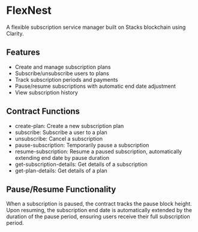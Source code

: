 # FlexNest
A flexible subscription service manager built on Stacks blockchain using Clarity.

## Features
- Create and manage subscription plans
- Subscribe/unsubscribe users to plans
- Track subscription periods and payments
- Pause/resume subscriptions with automatic end date adjustment
- View subscription history

## Contract Functions
- create-plan: Create a new subscription plan
- subscribe: Subscribe a user to a plan
- unsubscribe: Cancel a subscription
- pause-subscription: Temporarily pause a subscription
- resume-subscription: Resume a paused subscription, automatically extending end date by pause duration
- get-subscription-details: Get details of a subscription
- get-plan-details: Get details of a plan

## Pause/Resume Functionality
When a subscription is paused, the contract tracks the pause block height. Upon resuming, 
the subscription end date is automatically extended by the duration of the pause period,
ensuring users receive their full subscription period.
